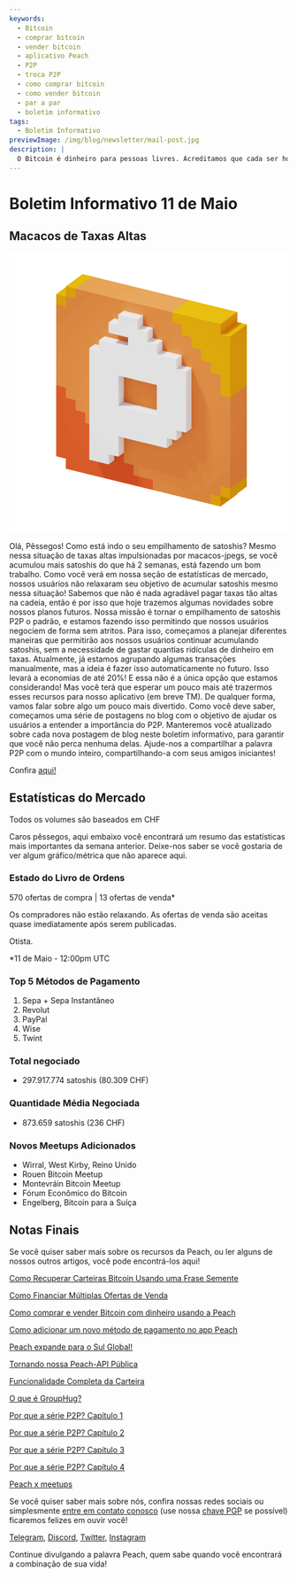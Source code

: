 ```yaml
---
keywords:
  - Bitcoin
  - comprar bitcoin
  - vender bitcoin
  - aplicativo Peach
  - P2P
  - troca P2P
  - como comprar bitcoin
  - como vender bitcoin
  - par a par
  - boletim informativo
tags:
  - Boletim Informativo
previewImage: /img/blog/newsletter/mail-post.jpg
description: |
  O Bitcoin é dinheiro para pessoas livres. Acreditamos que cada ser humano tem o direito de escolher qual dinheiro usar para armazenar sua riqueza, o resultado de seu trabalho, seu tempo e energia. A missão da Peach é contribuir para a adoção do Bitcoin pelas pessoas.
---
```


# Boletim Informativo 11 de Maio

## Macacos de Taxas Altas

![gif de pêssego com bitcoin](/img/blog/newsletter/gif-peach.gif)

Olá, Pêssegos!
Como está indo o seu empilhamento de satoshis? Mesmo nessa situação de taxas altas impulsionadas por macacos-jpegs, se você acumulou mais satoshis do que há 2 semanas, está fazendo um bom trabalho. Como você verá em nossa seção de estatísticas de mercado, nossos usuários não relaxaram seu objetivo de acumular satoshis mesmo nessa situação!
Sabemos que não é nada agradável pagar taxas tão altas na cadeia, então é por isso que hoje trazemos algumas novidades sobre nossos planos futuros.
Nossa missão é tornar o empilhamento de satoshis P2P o padrão, e estamos fazendo isso permitindo que nossos usuários negociem de forma sem atritos.
Para isso, começamos a planejar diferentes maneiras que permitirão aos nossos usuários continuar acumulando satoshis, sem a necessidade de gastar quantias ridículas de dinheiro em taxas.
Atualmente, já estamos agrupando algumas transações manualmente, mas a ideia é fazer isso automaticamente no futuro. Isso levará a economias de até 20%!
E essa não é a única opção que estamos considerando! Mas você terá que esperar um pouco mais até trazermos esses recursos para nosso aplicativo (em breve TM).
De qualquer forma, vamos falar sobre algo um pouco mais divertido. Como você deve saber, começamos uma série de postagens no blog com o objetivo de ajudar os usuários a entender a importância do P2P. Manteremos você atualizado sobre cada nova postagem de blog neste boletim informativo, para garantir que você não perca nenhuma delas.
Ajude-nos a compartilhar a palavra P2P com o mundo inteiro, compartilhando-a com seus amigos iniciantes!

Confira [aqui!](https://peachbitcoin.com/pt/blog/why-p2p-chapter-1/)

## Estatísticas do Mercado

Todos os volumes são baseados em CHF

Caros pêssegos, aqui embaixo você encontrará um resumo das estatísticas mais importantes da semana anterior. Deixe-nos saber se você gostaria de ver algum gráfico/métrica que não aparece aqui.

### Estado do Livro de Ordens

570 ofertas de compra | 13 ofertas de venda\*

Os compradores não estão relaxando.
As ofertas de venda são aceitas quase imediatamente após serem publicadas.

Otista.

\*11 de Maio - 12:00pm UTC

### Top 5 Métodos de Pagamento

1. Sepa + Sepa Instantâneo
2. Revolut
3. PayPal
4. Wise
5. Twint

### Total negociado

- 297.917.774 satoshis (80.309 CHF)

### Quantidade Média Negociada

- 873.659 satoshis (236 CHF)

### Novos Meetups Adicionados

- Wirral, West Kirby, Reino Unido
- Rouen Bitcoin Meetup
- Montevráin Bitcoin Meetup
- Fórum Econômico do Bitcoin
- Engelberg, Bitcoin para a Suíça

## Notas Finais

Se você quiser saber mais sobre os recursos da Peach, ou ler alguns de nossos outros artigos, você pode encontrá-los aqui!

[Como Recuperar Carteiras Bitcoin Usando uma Frase Semente](https://peachbitcoin.com/pt/blog/how-to-restore-peach-wallet/)

[Como Financiar Múltiplas Ofertas de Venda](https://peachbitcoin.com/pt/blog/funding-multiple-sell-offers/)

[Como comprar e vender Bitcoin com dinheiro usando a Peach](https://peachbitcoin.com/pt/blog/how-to-buy-and-sell-bitcoin-with-cash-using-peach/)

[Como adicionar um novo método de pagamento no app Peach](https://peachbitcoin.com/pt/blog/how-to-add-a-payment-method/)

[Peach expande para o Sul Global!](https://peachbitcoin.com/pt/blog/peach-expands-to-the-global-south/)

[Tornando nossa Peach-API Pública](https://peachbitcoin.com/pt/blog/making-our-peach-api-public/)

[Funcionalidade Completa da Carteira](https://peachbitcoin.com/pt/blog/full-wallet-functionality/)

[O que é GroupHug?](https://peachbitcoin.com/pt/blog/group-hug/)

[Por que a série P2P? Capítulo 1](https://peachbitcoin.com/pt/blog/why-p2p-chapter-1/)

[Por que a série P2P? Capítulo 2](https://peachbitcoin.com/pt/blog/why-p2p-chapter-2/)

[Por que a série P2P? Capítulo 3](https://peachbitcoin.com/pt/blog/why-p2p-chapter-3-circular-economies/)

[Por que a série P2P? Capítulo 4](https://peachbitcoin.com/pt/blog/why-p2p-chapter-4-chains-of-trust/)

[Peach x meetups](https://peachbitcoin.com/pt/blog/peach-for-meetups/)

Se você quiser saber mais sobre nós, confira nossas redes sociais ou simplesmente [entre em contato conosco](mailto:hello@peachbitcoin.com) (use nossa [chave PGP](https://keys.openpgp.org/vks/v1/by-fingerprint/48339A19645E2E53488E0E5479E1B270FACD1BD2) se possível) ficaremos felizes em ouvir você!

[Telegram](https://t.me/+GkOW1J-ixBBkZWRk), [Discord](https://discord.gg/ypeHz3SW54), [Twitter](https://twitter.com/peachbitcoin), [Instagram](https://instagram.com/peachbitcoin)

Continue divulgando a palavra Peach, quem sabe quando você encontrará a combinação de sua vida!
